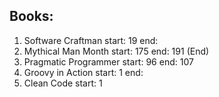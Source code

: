 ## Books:
1. Software Craftman start: 19 end: 
1. Mythical Man Month start: 175 end: 191 (End)
1. Pragmatic Programmer start: 96 end: 107
1. Groovy in Action start: 1 end:
1. Clean Code start: 1
